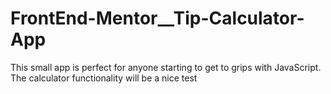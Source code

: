 # FrontEnd-Mentor__Tip-Calculator-App
This small app is perfect for anyone starting to get to grips with JavaScript. The calculator functionality will be a nice test
